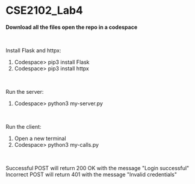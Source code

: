 # CSE2102_Lab4

**Download all the files open the repo in a codespace**

<br>

Install Flask and httpx:
1. Codespace> pip3 install Flask
2. Codespace> pip3 install httpx

<br>

Run the server:
1. Codespace> python3 my-server.py

<br>

Run the client:   
1. Open a new terminal
2. Codespace> python3 my-calls.py

<br>

Successful POST will return 200 OK with the message "Login successful"<br>
Incorrect POST will return 401 with the message "Invalid credentials"
